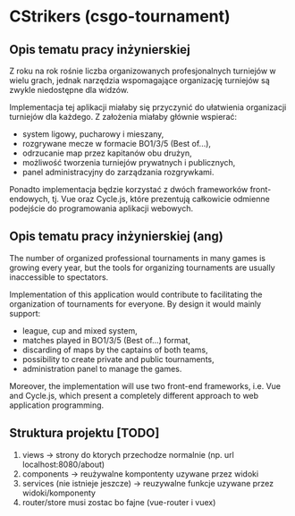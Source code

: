 # CStrikers (csgo-tournament)
## Opis tematu pracy inżynierskiej

Z roku na rok rośnie liczba organizowanych profesjonalnych turniejów w wielu grach, jednak narzędzia wspomagające organizację turniejów są zwykle niedostępne dla widzów.

Implementacja tej aplikacji miałaby się przyczynić do ułatwienia organizacji turniejów dla każdego. Z założenia miałaby głównie wspierać:
- system ligowy, pucharowy i mieszany,
- rozgrywane mecze w formacie BO1/3/5 (Best of...),
- odrzucanie map przez kapitanów obu drużyn,
- możliwość tworzenia turniejów prywatnych i publicznych,
- panel administracyjny do zarządzania rozgrywkami.

Ponadto implementacja będzie korzystać z dwóch frameworków front-endowych, tj. Vue oraz Cycle.js, które prezentują całkowicie odmienne podejście do programowania aplikacji webowych.

## Opis tematu pracy inżynierskiej (ang)

The number of organized professional tournaments in many games is growing every year, but the tools for organizing tournaments are usually inaccessible to spectators.

Implementation of this application would contribute to facilitating the organization of tournaments for everyone. By design it would mainly support:
- league, cup and mixed system,
- matches played in BO1/3/5 (Best of...) format,
- discarding of maps by the captains of both teams,
- possibility to create private and public tournaments,
- administration panel to manage the games.

Moreover, the implementation will use two front-end frameworks, i.e. Vue and Cycle.js, which present a completely different approach to web application programming.

## Struktura projektu [TODO]
1. views -> strony do ktorych przechodze normalnie (np. url localhost:8080/about)
2. components -> reużywalne kompontenty uzywane przez widoki
3. services (nie istnieje jeszcze) -> reuzywalne funkcje uzywane przez widoki/komponenty
4. router/store musi zostac bo fajne (vue-router i vuex)

